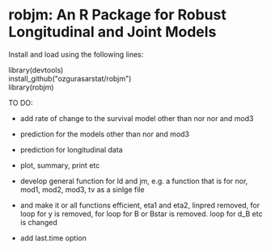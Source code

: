 # robjm: An R Package for Robust Longitudinal and Joint Models

Install and load using the following lines:

library(devtools)  
install_github("ozgurasarstat/robjm")  
library(robjm)  

TO DO:

- add rate of change to the survival model other than nor nor and mod3

- prediction for the models other than nor and mod3

- prediction for longitudinal data

- plot, summary, print etc

- develop general function for ld and jm, e.g. a function that is for nor, mod1, mod2, mod3, tv as a sinlge file 

- and make it or all functions efficient, eta1 and eta2, linpred removed, for loop for y is removed, 
for loop for B or Bstar is removed. loop for d_B etc is changed

- add last.time option
